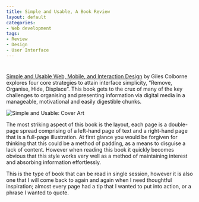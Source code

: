 ```yaml
---
title: Simple and Usable, A Book Review
layout: default
categories:
- Web development
tags:
- Review
- Design
- User Interface
---
```

# 

[Simple and Usable Web, Mobile, and Interaction Design][1] by Giles Colborne explores four core strategies to attain interface simplicity, “Remove, Organise, Hide, Displace”. This book gets to the crux of many of the key challenges to organising and presenting information via digital media in a manageable, motivational and easily digestible chunks.

 [1]: http://www.simpleandusable.com/

![Simple and Usable: Cover Art][2]

 [2]: http://www.waynemoir.com/wp-content/uploads/2010/12/Simple-and-Usable.jpg "Simple and Usable: Cover Art"

The most striking aspect of this book is the layout, each page is a double-page spread comprising of a left-hand page of text and a right-hand page that is a full-page illustration. At first glance you would be forgiven for thinking that this could be a method of padding, as a means to disguise a lack of content. However when reading this book it quickly becomes obvious that this style works very well as a method of maintaining interest and absorbing information effortlessly.

This is the type of book that can be read in single session, however it is also one that I will come back to again and again when I need thoughtful inspiration; almost every page had a tip that I wanted to put into action, or a phrase I wanted to quote.